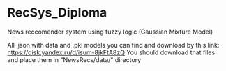 # RecSys_Diploma
News reccomender system using fuzzy logic (Gaussian Mixture Model)

All .json with data and .pkl models you can find and download by this link: https://disk.yandex.ru/d/isum-8jkFtA8zQ
You should download that files and place them in "NewsRecs/data/" directory

